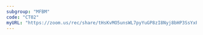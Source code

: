 ```yaml
---
subgroup: "MFBM"
code: "CT02"
myURL: "https://zoom.us/rec/share/tHsKvMO5unsWL7pyYuGP8zI8Nyj8bHP3SsYxPefDsZA-XpZ12oUOibPBxHib4Vz7.uV6poEBgxjdFfkr1"
---
```

